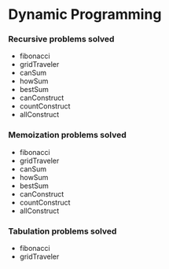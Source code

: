 # Dynamic Programming
### Recursive problems solved
- fibonacci
- gridTraveler
- canSum
- howSum
- bestSum
- canConstruct
- countConstruct
- allConstruct

### Memoization problems solved
- fibonacci
- gridTraveler
- canSum
- howSum
- bestSum
- canConstruct
- countConstruct
- allConstruct

### Tabulation problems solved
- fibonacci
- gridTraveler